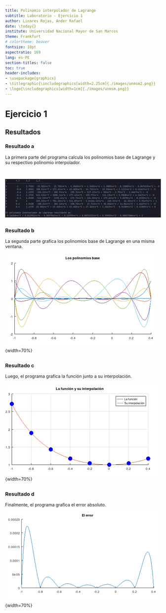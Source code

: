 ```yaml
---
title: Polinomio interpolador de Lagrange 
subtitle: Laboratorio - Ejercicio 1
author: Linares Rojas, Ander Rafael
date: \today{}
institute: Universidad Nacional Mayor de San Marcos
theme: Frankfurt
# colortheme: beaver
fontsize: 10pt
aspectratio: 169
lang: es-PE
section-titles: false
toc: true
header-includes:
- \usepackage{graphicx}
- \titlegraphic{\includegraphics[width=2.25cm]{./images/unmsm2.png}}
- \logo{\includegraphics[width=1cm]{./images/unmsm.png}}
---
```


# Ejercicio 1

## Resultados

### Resultado a

La primera parte del programa calcula los polinomios base de Lagrange y su respectivo polinomio interpolador.

$~$

![Polinomio interpolador de Lagrange](./images/extra.png)

##

### Resultado b

La segunda parte grafica los polinomios base de Lagrange en una misma ventana.

![Los polinomios bases](./images/a.png){width=70%}

##

### Resultado c

Luego, el programa grafica la función junto a su interpolación.

![La función y su aproximación](./images/b.png){width=70%}

##

### Resultado d

Finalmente, el programa grafica el error absoluto.

![Error absoluto](./images/c.png){width=70%}

